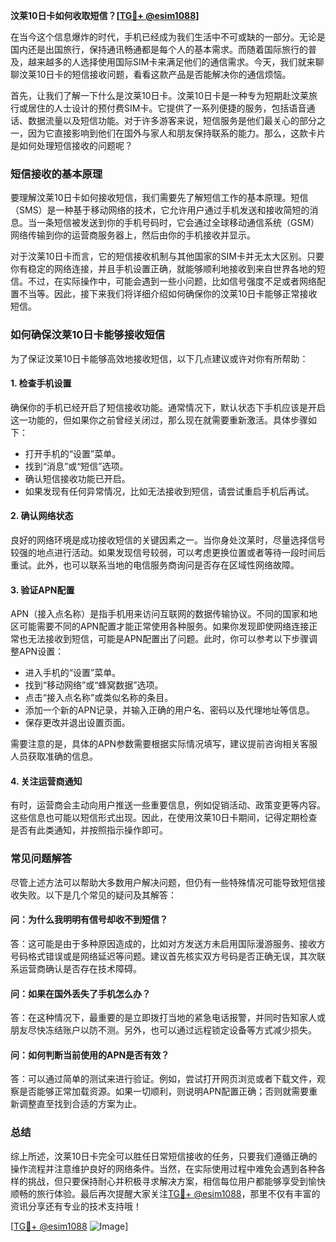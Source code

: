 **汶莱10日卡如何收取短信？[[TG💪+ @esim1088](https://t.me/s/esim1088)]**

在当今这个信息爆炸的时代，手机已经成为我们生活中不可或缺的一部分。无论是国内还是出国旅行，保持通讯畅通都是每个人的基本需求。而随着国际旅行的普及，越来越多的人选择使用国际SIM卡来满足他们的通信需求。今天，我们就来聊聊汶莱10日卡的短信接收问题，看看这款产品是否能解决你的通信烦恼。

首先，让我们了解一下什么是汶莱10日卡。汶莱10日卡是一种专为短期赴汶莱旅行或居住的人士设计的预付费SIM卡。它提供了一系列便捷的服务，包括语音通话、数据流量以及短信功能。对于许多游客来说，短信服务是他们最关心的部分之一，因为它直接影响到他们在国外与家人和朋友保持联系的能力。那么，这款卡片是如何处理短信接收的问题呢？

### **短信接收的基本原理**

要理解汶莱10日卡如何接收短信，我们需要先了解短信工作的基本原理。短信（SMS）是一种基于移动网络的技术，它允许用户通过手机发送和接收简短的消息。当一条短信被发送到你的手机号码时，它会通过全球移动通信系统（GSM）网络传输到你的运营商服务器上，然后由你的手机接收并显示。

对于汶莱10日卡而言，它的短信接收机制与其他国家的SIM卡并无太大区别。只要你有稳定的网络连接，并且手机设置正确，就能够顺利地接收到来自世界各地的短信。不过，在实际操作中，可能会遇到一些小问题，比如信号强度不足或者网络配置不当等。因此，接下来我们将详细介绍如何确保你的汶莱10日卡能够正常接收短信。

### **如何确保汶莱10日卡能够接收短信**

为了保证汶莱10日卡能够高效地接收短信，以下几点建议或许对你有所帮助：

#### **1. 检查手机设置**
确保你的手机已经开启了短信接收功能。通常情况下，默认状态下手机应该是开启这一功能的，但如果你之前曾经关闭过，那么现在就需要重新激活。具体步骤如下：
- 打开手机的“设置”菜单。
- 找到“消息”或“短信”选项。
- 确认短信接收功能已开启。
- 如果发现有任何异常情况，比如无法接收到短信，请尝试重启手机后再试。

#### **2. 确认网络状态**
良好的网络环境是成功接收短信的关键因素之一。当你身处汶莱时，尽量选择信号较强的地点进行活动。如果发现信号较弱，可以考虑更换位置或者等待一段时间后重试。此外，也可以联系当地的电信服务商询问是否存在区域性网络故障。

#### **3. 验证APN配置**
APN（接入点名称）是指手机用来访问互联网的数据传输协议。不同的国家和地区可能需要不同的APN配置才能正常使用各种服务。如果你发现即使网络连接正常也无法接收到短信，可能是APN配置出了问题。此时，你可以参考以下步骤调整APN设置：
- 进入手机的“设置”菜单。
- 找到“移动网络”或“蜂窝数据”选项。
- 点击“接入点名称”或类似名称的条目。
- 添加一个新的APN记录，并输入正确的用户名、密码以及代理地址等信息。
- 保存更改并退出设置页面。

需要注意的是，具体的APN参数需要根据实际情况填写，建议提前咨询相关客服人员获取准确的信息。

#### **4. 关注运营商通知**
有时，运营商会主动向用户推送一些重要信息，例如促销活动、政策变更等内容。这些信息也可能以短信形式出现。因此，在使用汶莱10日卡期间，记得定期检查是否有此类通知，并按照指示操作即可。

### **常见问题解答**

尽管上述方法可以帮助大多数用户解决问题，但仍有一些特殊情况可能导致短信接收失败。以下是几个常见的疑问及其解答：

#### **问：为什么我明明有信号却收不到短信？**
答：这可能是由于多种原因造成的，比如对方发送方未启用国际漫游服务、接收方号码格式错误或是网络延迟等问题。建议首先核实双方号码是否正确无误，其次联系运营商确认是否存在技术障碍。

#### **问：如果在国外丢失了手机怎么办？**
答：在这种情况下，最重要的是立即拨打当地的紧急电话报警，并同时告知家人或朋友尽快冻结账户以防不测。另外，也可以通过远程锁定设备等方式减少损失。

#### **问：如何判断当前使用的APN是否有效？**
答：可以通过简单的测试来进行验证。例如，尝试打开网页浏览或者下载文件，观察是否能够正常加载资源。如果一切顺利，则说明APN配置正确；否则就需要重新调整直至找到合适的方案为止。

### **总结**

综上所述，汶莱10日卡完全可以胜任日常短信接收的任务，只要我们遵循正确的操作流程并注意维护良好的网络条件。当然，在实际使用过程中难免会遇到各种各样的挑战，但只要保持耐心并积极寻求解决方案，相信每位用户都能够享受到愉快顺畅的旅行体验。最后再次提醒大家关注[TG💪+ @esim1088](https://t.me/s/esim1088)，那里不仅有丰富的资讯分享还有专业的技术支持哦！

[[TG💪+ @esim1088](https://t.me/s/esim1088) ![Image](https://i.postimg.cc/4NQfJmqS/Snipaste-2025-05-13-00-14-12.png)]